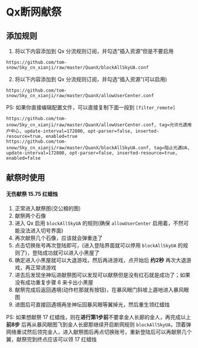 
# Qx断网献祭


## 添加规则

1. 将以下内容添加到 Qx 分流规则订阅，并勾选“插入资源”但是不要启用
```
https://github.com/tom-snow/Sky_cn_xianji/raw/master/QuanX/blockAllSkyUA.conf
```


2. 将以下内容添加到 Qx 分流规则订阅，并勾选“插入资源”(可以启用)
```
https://github.com/tom-snow/Sky_cn_xianji/raw/master/QuanX/allowUserCenter.conf
```

PS: 如果你直接编辑配置文件，可以直接复制下面一段到 `[filter_remote]`
```
https://github.com/tom-snow/Sky_cn_xianji/raw/master/QuanX/allowUserCenter.conf, tag=允许光遇用户中心, update-interval=172800, opt-parser=false, inserted-resource=true, enabled=true
https://github.com/tom-snow/Sky_cn_xianji/raw/master/QuanX/blockAllSkyUA.conf, tag=阻止光遇UA, update-interval=172800, opt-parser=false, inserted-resource=true, enabled=false
```

## 献祭时使用

#### 无伤献祭 15.75 红蜡烛

1. 正常进入献祭图(交公粮的图)
2. 献祭两个石像
3. 进入 Qx 启用 `blockAllSkyUA` 的规则(确保 `allowUserCenter` 启用着，不然可能没法进入切号界面)
4. 再次献祭几个石像，应该就会弹重连了
5. 点击切换账号再次登陆即可，(进入登陆界面就可以停用 `blockAllSkyUA` 的规则了)，登陆成功就可以进入小黑屋了
6. 确定进入小黑屋就可以大退游戏，然后再进游戏，点开始后 **约2秒** 再次大退游戏，再正常进游戏
7. 进去后发现坐神坛进献祭图可以发现可以献祭但是没有红石就是成功了；如果没有成功重复步骤 6 来卡出小黑屋
8. 献祭完成后返回遇境(动作栏那就有按钮)，在暴风眼门斜坡上遁地进入暴风眼图
9. 进图后可直接回遇境再坐神坛回暴风眼等翼掉光，然后重生领红蜡烛

PS: 如果想献祭 17 红蜡烛，则在**进行第1步前**不要拿金人长廊的金人，再完成以上 **前8步** 后再从暴风眼图飞到金人长廊那继续开启断网规则 `blockAllSkyUA`，顶着弹网络重试然后领完金人，进入献祭图后再点切换账号，重新登陆后可以再献祭几个翼，献祭完到终点应该可以领 17 红蜡烛


